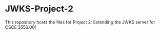 # JWKS-Project-2
This repository hosts the files for Project 2: Extending the JWKS server for CSCE 3550.001

